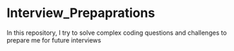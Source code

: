 # Interview_Prepaprations
In this repository, I  try to solve complex coding questions and challenges to prepare me for future interviews

